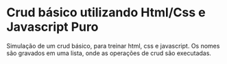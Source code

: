 # Crud básico utilizando Html/Css e Javascript Puro

Simulação de um crud básico, para treinar html, css e javascript.
Os nomes são gravados em uma lista, onde as operações de crud são executadas.
